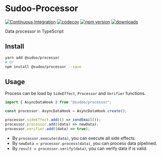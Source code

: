 # Sudoo-Processor

[![Continuous Integration](https://github.com/SudoDotDog/Sudoo-Processor/actions/workflows/ci.yml/badge.svg)](https://github.com/SudoDotDog/Sudoo-Processor/actions/workflows/ci.yml)
[![codecov](https://codecov.io/gh/SudoDotDog/Sudoo-Processor/branch/master/graph/badge.svg)](https://codecov.io/gh/SudoDotDog/Sudoo-Processor)
[![npm version](https://badge.fury.io/js/%40sudoo%2Fprocessor.svg)](https://www.npmjs.com/package/@sudoo/processor)
[![downloads](https://img.shields.io/npm/dm/@sudoo/processor.svg)](https://www.npmjs.com/package/@sudoo/processor)

Data processor in TypeScript

## Install

```sh
yarn add @sudoo/processor
# Or
npm install @sudoo/processor --save
```

## Usage

Process can be load by `SideEffect`, `Processor` and `Verifier` functions.

```ts
import { AsyncDataHook } from "@sudoo/processor";

const processor: AsyncDataHook = AsyncDataHook.create();

processor.sideEffect.add(() => sendEmail());
processor.processor.add((data) => newData);
processor.verifier.add((data) => true);
```

-   By `processor.execute(data)`, you can execute all side effects.
-   By `newData = processor.process(data)`, you can process data pipelined.
-   By `result = processor.verify(data)`, you can verify data if is valid.
